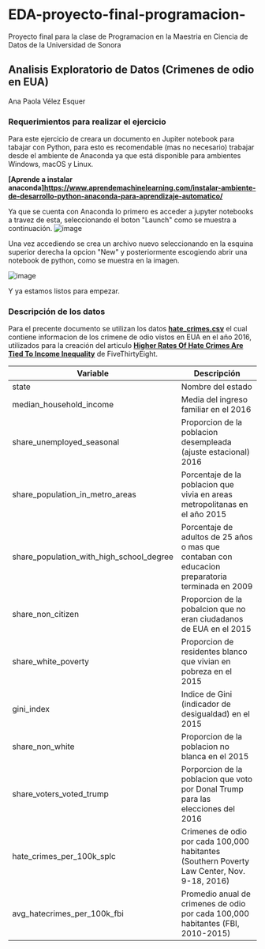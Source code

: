 # EDA-proyecto-final-programacion-
Proyecto final para la clase de Programacion en la Maestria en Ciencia de Datos de la Universidad de Sonora

## Analisis Exploratorio de Datos (Crimenes de odio en EUA)
Ana Paola Vélez Esquer

### Requerimientos para realizar el ejercicio
Para este ejercicio de creara un documento en Jupiter notebook para tabajar con Python, para esto es recomendable (mas no necesario) trabajar desde el ambiente de Anaconda ya que está disponible para ambientes Windows, macOS y Linux.

__[Aprende a instalar anaconda]https://www.aprendemachinelearning.com/instalar-ambiente-de-desarrollo-python-anaconda-para-aprendizaje-automatico/__

Ya que se cuenta con Anaconda lo primero es acceder a jupyter notebooks a travez de esta, seleccionando el boton "Launch" como se muestra a continuación.
![image](https://user-images.githubusercontent.com/82691330/144663637-662bc516-0e66-46b9-ba28-c97d790bb908.png)

Una vez accediendo se crea un archivo nuevo seleccionando en la esquina superior derecha la opcion "New" y posteriormente escogiendo abrir una notebook de python, como se muestra en la imagen.

![image](https://user-images.githubusercontent.com/82691330/144663841-a84b16ab-53a8-4219-bb91-812a074f22e2.png)

Y ya estamos listos para empezar.

### Descripción de los datos

Para el precente documento se utilizan los datos __[hate_crimes.csv](https://www.kaggle.com/fivethirtyeight/fivethirtyeight-hate-crimes-dataset?select=hate_crimes.csv)__ el cual contiene informacion de los crimene de odio vistos en EUA en el año 2016, utilizados para la creación del articulo __[Higher Rates Of Hate Crimes Are Tied To Income Inequality](https://fivethirtyeight.com/features/higher-rates-of-hate-crimes-are-tied-to-income-inequality/)__
de FiveThirtyEight.

Variable | Descripción
-------------|-----------------
state| Nombre del estado 
median_household_income | Media del ingreso familiar en el 2016
share_unemployed_seasonal | Proporcion de la poblacion desempleada (ajuste estacional) 2016
share_population_in_metro_areas | Porcentaje de la poblacion que vivia en areas metropolitanas en el año 2015
share_population_with_high_school_degree | Porcentaje de adultos de 25 años o mas que contaban con educacion preparatoria terminada en 2009
share_non_citizen | Proporcion de la pobalcion que no eran ciudadanos de EUA en el 2015
share_white_poverty | Proporcion de residentes blanco que vivian en pobreza en el 2015
gini_index | Indice de Gini (indicador de desigualdad) en el 2015
share_non_white | Proporcion de la poblacion no blanca en el 2015
share_voters_voted_trump | Porporcion de la poblacion que voto por Donal Trump para las elecciones del 2016
hate_crimes_per_100k_splc | Crimenes de odio por cada 100,000 habitantes (Southern Poverty Law Center, Nov. 9-18, 2016)
avg_hatecrimes_per_100k_fbi | Promedio anual de crimenes de odio por cada 100,000 habitantes (FBI, 2010-2015)

